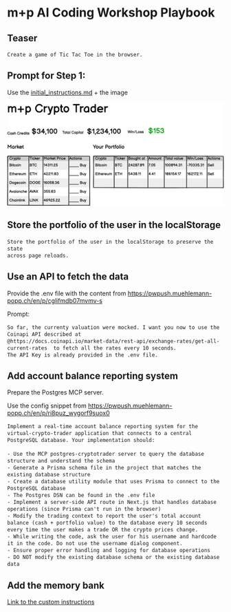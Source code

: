 # m+p AI Coding Workshop Playbook

## Teaser

```plaintext
Create a game of Tic Tac Toe in the browser.
```


## Prompt for Step 1:

Use the [initial_instructions.md](initial_instructions.md) + the image 

![image](specs.png)
  
## Store the portfolio of the user in the localStorage

```plaintext
Store the portfolio of the user in the localStorage to preserve the state
across page reloads.
```

## Use an API to fetch the data 
Provide the .env file with the content from https://pwpush.muehlemann-popp.ch/en/p/cglifmdb07mvmv-s


Prompt:
```plaintext
So far, the currenty valuation were mocked. I want you now to use the Coinapi API described at 
@https://docs.coinapi.io/market-data/rest-api/exchange-rates/get-all-current-rates  to fetch all the rates every 10 seconds.
The API Key is already provided in the .env file.
```


## Add account balance reporting system

Prepare the Postgres MCP server.

Use the config snippet from https://pwpush.muehlemann-popp.ch/en/p/ri8puz_wygorf9suox0

```plaintext
Implement a real-time account balance reporting system for the virtual-crypto-trader application that connects to a central PostgreSQL database. Your implementation should:

- Use the MCP postgres-cryptotrader server to query the database structure and understand the schema
- Generate a Prisma schema file in the project that matches the existing database structure
- Create a database utility module that uses Prisma to connect to the PostgreSQL database
- The Postgres DSN can be found in the .env file
- Implement a server-side API route in Next.js that handles database operations (since Prisma can't run in the browser)
- Modify the trading context to report the user's total account balance (cash + portfolio value) to the database every 10 seconds every time the user makes a trade OR the crypto prices change.
- While writing the code, ask the user for his username and hardcode it in the code. Do not use the username dialog component.
- Ensure proper error handling and logging for database operations
- DO NOT modify the existing database schema or the existing database data
```

## Add the memory bank

[Link to the custom instructions](https://github.com/nickbaumann98/cline_docs/blob/main/prompting/custom%20instructions%20library/cline-memory-bank.md)

